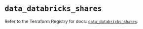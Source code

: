 # `data_databricks_shares`

Refer to the Terraform Registry for docs: [`data_databricks_shares`](https://registry.terraform.io/providers/databricks/databricks/1.63.0/docs/data-sources/shares).

